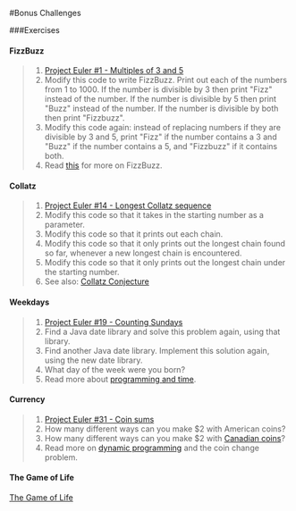 #Bonus Challenges

###Exercises

#### FizzBuzz
> 1. [Project Euler #1 - Multiples of 3 and 5](https://projecteuler.net/problem=1)
> 2. Modify this code to write FizzBuzz. Print out each of the numbers from 1 to 1000. If the number is divisible by 3 then print "Fizz" instead of the number. If the number is divisible by 5 then print "Buzz" instead of the number. If the number is divisible by both then print "Fizzbuzz".
> 3. Modify this code again: instead of replacing numbers if they are divisible by 3 and 5, print "Fizz" if the number contains a 3 and "Buzz" if the number contains a 5, and "Fizzbuzz" if it contains both.
> 4. Read [this](http://c2.com/cgi/wiki?FizzBuzzTest) for more on FizzBuzz.

#### Collatz
> 1. [Project Euler #14 - Longest Collatz sequence](https://projecteuler.net/problem=14)
> 2. Modify this code so that it takes in the starting number as a parameter.
> 3. Modify this code so that it prints out each chain.
> 4. Modify this code so that it only prints out the longest chain found so far, whenever a new longest chain is encountered.
> 5. Modify this code so that it only prints out the longest chain under the starting number.
> 6. See also: [Collatz Conjecture](http://en.wikipedia.org/wiki/Collatz_conjecture)

#### Weekdays
> 1. [Project Euler #19 - Counting Sundays](https://projecteuler.net/problem=19)
> 2. Find a Java date library and solve this problem again, using that library.
> 3. Find another Java date library. Implement this solution again, using the new date library.
> 4. What day of the week were you born?
> 5. Read more about [programming and time](http://infiniteundo.com/post/25326999628/falsehoods-programmers-believe-about-time).

#### Currency
> 1. [Project Euler #31 - Coin sums](https://projecteuler.net/problem=31)
> 2. How many different ways can you make $2 with American coins?
> 3. How many different ways can you make $2 with [Canadian coins](http://en.wikipedia.org/wiki/Coins_of_the_Canadian_dollar)?
> 4. Read more on [dynamic programming](https://www.topcoder.com/community/data-science/data-science-tutorials/dynamic-programming-from-novice-to-advanced/) and the coin change problem.

#### The Game of Life

[The Game of Life](http://cs.nyu.edu/courses/spring13/CSCI-UA.0101-001/HW/GameOfLife.html)